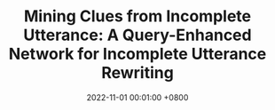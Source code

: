 ---
title:          "Mining Clues from Incomplete Utterance: A Query-Enhanced Network for Incomplete Utterance Rewriting"
date:           2022-11-01 00:01:00 +0800
selected:       true
pub:            "NAACL"
pub_date:       "2022"


cover:          assets/images/covers/scl-rai.png
authors:
  - Shuzheng Si
  - Shuang Zeng
  - Baobao Chang

links:
  Paper: https://arxiv.org/abs/2307.00866
  Code: https://github.com/S1s-Z/QUEEN
---